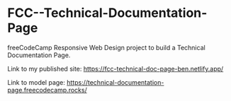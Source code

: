 # FCC--Technical-Documentation-Page
 freeCodeCamp Responsive Web Design project to build a Technical Documentation Page.

 Link to my published site: https://fcc-technical-doc-page-ben.netlify.app/

 Link to model page: https://technical-documentation-page.freecodecamp.rocks/
